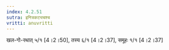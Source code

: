 ```yaml
---
index: 4.2.51
sutra: इनित्रकट्यचश्च
vritti: anuvritti
---
```


खल-गो-रथात् ५/१  [4।2।50],  तस्य  ६/१  [4।2।37], समूहः  १/१ [4।2।37]